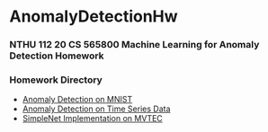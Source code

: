 # AnomalyDetectionHw

### NTHU 112 20 CS 565800 Machine Learning for Anomaly Detection Homework

### Homework Directory
- [Anomaly Detection on MNIST](./Hw1/)
- [Anomaly Detection on Time Series Data](./Hw2/)
- [SimpleNet Implementation on MVTEC](./Hw3/)